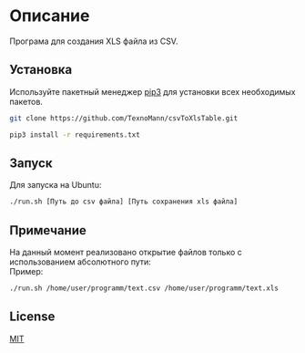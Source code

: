 # Описание

Програма для создания XLS файла из CSV.

## Установка

Используйте пакетный менеджер [pip3](https://pip.pypa.io/en/stable/) для установки всех необходимых пакетов.
```bash
git clone https://github.com/TexnoMann/csvToXlsTable.git
```

```bash
pip3 install -r requirements.txt
```

## Запуск
Для запуска на Ubuntu:
```bash
./run.sh [Путь до csv файла] [Путь сохранения xls файла]
```
## Примечание
На данный момент реализовано открытие файлов только с использованием абсолютного пути:  
Пример:
```bash
./run.sh /home/user/programm/text.csv /home/user/programm/text.xls
```

## License
[MIT](https://choosealicense.com/licenses/mit/)
